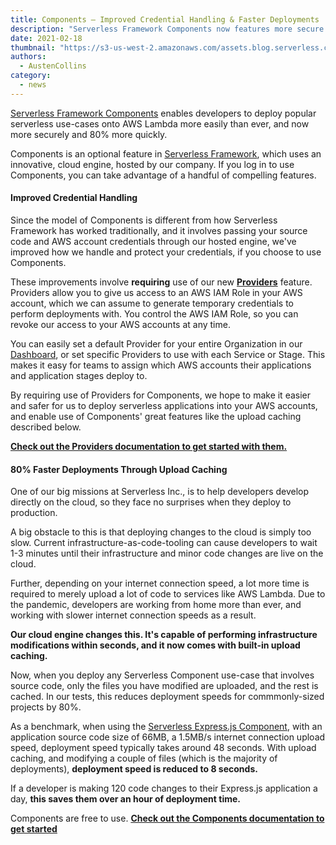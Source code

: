 ```yaml
---
title: Components – Improved Credential Handling & Faster Deployments
description: "Serverless Framework Components now features more secure credential handling and 80% faster deployments"
date: 2021-02-18
thumbnail: "https://s3-us-west-2.amazonaws.com/assets.blog.serverless.com/lambda-docker-support/serverless-framework-docker.png"
authors:
  - AustenCollins
category:
  - news
---
```


[Serverless Framework Components](https://www.github.com/serverless/components) enables developers to deploy popular serverless use-cases onto AWS Lambda more easily than ever, and now more securely and 80% more quickly.

Components is an optional feature in [Serverless Framework](https://github.com/serverless/serverless), which uses an innovative, cloud engine, hosted by our company.  If you log in to use Components, you can take advantage of a handful of compelling features.  

#### Improved Credential Handling

Since the model of Components is different from how Serverless Framework has worked traditionally, and it involves passing your source code and AWS account credentials through our hosted engine, we've improved how we handle and protect your credentials, if you choose to use Components.  

These improvements involve **requiring** use of our new **[Providers](https://www.serverless.com/framework/docs/guides/providers)** feature.  Providers allow you to give us access to an AWS IAM Role in your AWS account, which we can assume to generate temporary credentials to perform deployments with.  You control the AWS IAM Role, so you can revoke our access to your AWS accounts at any time.

You can easily set a default Provider for your entire Organization in our [Dashboard](https://app.serverless.com), or set specific Providers to use with each Service or Stage.  This makes it easy for teams to assign which AWS accounts their applications and application stages deploy to.

By requiring use of Providers for Components, we hope to make it easier and safer for us to deploy serverless applications into your AWS accounts, and enable use of Components' great features like the upload caching described below.

**[Check out the Providers documentation to get started with them.](https://www.serverless.com/framework/docs/guides/providers)**

#### 80% Faster Deployments Through Upload Caching

One of our big missions at Serverless Inc., is to help developers develop directly on the cloud, so they face no surprises when they deploy to production.

A big obstacle to this is that deploying changes to the cloud is simply too slow.  Current infrastructure-as-code-tooling can cause developers to wait 1-3 minutes until their infrastructure and minor code changes are live on the cloud.

Further, depending on your internet connection speed, a lot more time is required to merely upload a lot of code to services like AWS Lambda.  Due to the pandemic, developers are working from home more than ever, and working with slower internet connection speeds as a result.

**Our cloud engine changes this.  It's capable of performing infrastructure modifications within seconds, and it now comes with built-in upload caching.**

Now, when you deploy any Serverless Component use-case that involves source code, only the files you have modified are uploaded, and the rest is cached.  In our tests, this reduces deployment speeds for commmonly-sized projects by 80%.

As a benchmark, when using the [Serverless Express.js Component](https://github.com/serverless-components/express), with an application source code size of 66MB, a 1.5MB/s internet connection upload speed, deployment speed typically takes around 48 seconds.  With upload caching, and modifying a couple of files (which is the majority of deployments), **deployment speed is reduced to 8 seconds.**

If a developer is making 120 code changes to their Express.js application a day, **this saves them over an hour of deployment time.**

Components are free to use.  **[Check out the Components documentation to get started](https://github.com/serverless/components)**








